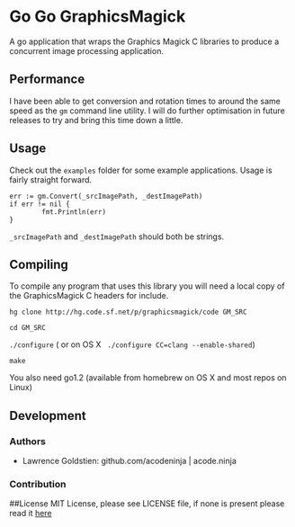 # Go Go GraphicsMagick
A go application that wraps the Graphics Magick C libraries to produce a concurrent image processing application. 

## Performance
I have been able to get conversion and rotation times to around the same speed as the ```gm``` command line utility. I will do further optimisation in future releases to try and bring this time down a little.

## Usage
Check out the ``` examples ``` folder for some example applications. Usage is fairly straight forward.

    err := gm.Convert(_srcImagePath, _destImagePath)
    if err != nil {
            fmt.Println(err)
    }

```_srcImagePath``` and ```_destImagePath``` should both be strings.

## Compiling
To compile any program that uses this library you will need a local copy of the GraphicsMagick C headers for include.

``` hg clone http://hg.code.sf.net/p/graphicsmagick/code GM_SRC ```

``` cd GM_SRC ```

``` ./configure ``` ( or on OS X ``` ./configure CC=clang --enable-shared```)

``` make ```

You also need go1.2 (available from homebrew on OS X and most repos on Linux)

## Development

### Authors

* Lawrence Goldstien: github.com/acodeninja | acode.ninja

### Contribution

##License
MIT License, please see LICENSE file, if none is present please read it [here](https://github.com/acodeninja/goGraphicsMagick/blob/stable/LICENSE)
